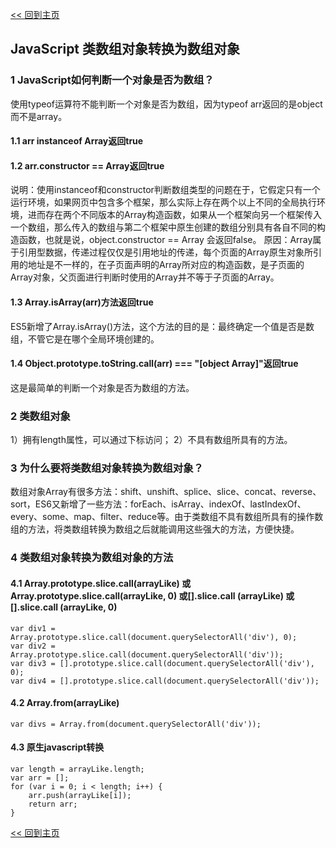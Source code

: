 [<< 回到主页](http://suzy1993.github.io/misszy/)

## JavaScript 类数组对象转换为数组对象

### 1 JavaScript如何判断一个对象是否为数组？
使用typeof运算符不能判断一个对象是否为数组，因为typeof arr返回的是object而不是array。
#### 1.1 arr instanceof Array返回true

#### 1.2 arr.constructor == Array返回true
说明：使用instanceof和constructor判断数组类型的问题在于，它假定只有一个运行环境，如果网页中包含多个框架，那么实际上存在两个以上不同的全局执行环境，进而存在两个不同版本的Array构造函数，如果从一个框架向另一个框架传入一个数组，那么传入的数组与第二个框架中原生创建的数组分别具有各自不同的构造函数，也就是说，object.constructor == Array 会返回false。
原因：Array属于引用型数据，传递过程仅仅是引用地址的传递，每个页面的Array原生对象所引用的地址是不一样的，在子页面声明的Array所对应的构造函数，是子页面的Array对象，父页面进行判断时使用的Array并不等于子页面的Array。

#### 1.3 Array.isArray(arr)方法返回true
ES5新增了Array.isArray()方法，这个方法的目的是：最终确定一个值是否是数组，不管它是在哪个全局环境创建的。

#### 1.4 Object.prototype.toString.call(arr) === "[object Array]"返回true
这是最简单的判断一个对象是否为数组的方法。

### 2 类数组对象
1）拥有length属性，可以通过下标访问；
2）不具有数组所具有的方法。

### 3 为什么要将类数组对象转换为数组对象？
数组对象Array有很多方法：shift、unshift、splice、slice、concat、reverse、sort，ES6又新增了一些方法：forEach、isArray、indexOf、lastIndexOf、every、some、map、filter、reduce等。由于类数组不具有数组所具有的操作数组的方法，将类数组转换为数组之后就能调用这些强大的方法，方便快捷。

### 4 类数组对象转换为数组对象的方法
#### 4.1 Array.prototype.slice.call(arrayLike) 或Array.prototype.slice.call(arrayLike, 0) 或[].slice.call (arrayLike) 或 [].slice.call (arrayLike, 0)
```
var div1 = Array.prototype.slice.call(document.querySelectorAll('div'), 0);
var div2 = Array.prototype.slice.call(document.querySelectorAll('div'));
var div3 = [].prototype.slice.call(document.querySelectorAll('div'), 0);
var div4 = [].prototype.slice.call(document.querySelectorAll('div'));
```

#### 4.2 Array.from(arrayLike)
```
var divs = Array.from(document.querySelectorAll('div'));
```

#### 4.3 原生javascript转换
```
var length = arrayLike.length;
var arr = [];
for (var i = 0; i < length; i++) {
    arr.push(arrayLike[i]);
    return arr;
}
```

[<< 回到主页](http://suzy1993.github.io/misszy/)

